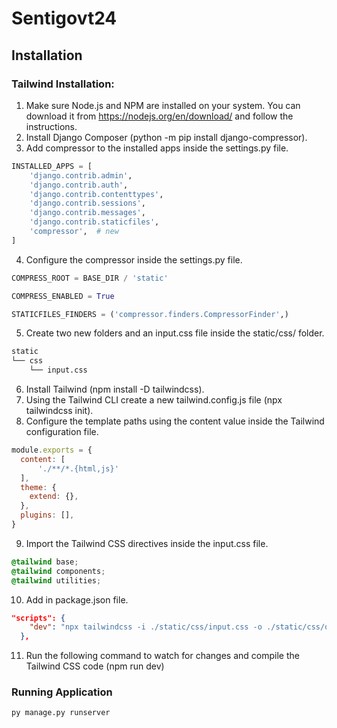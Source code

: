 # Sentigovt24

## Installation
### Tailwind Installation:
1. Make sure Node.js and NPM are installed on your system. You can download it from https://nodejs.org/en/download/ and follow the instructions.
2. Install Django Composer (python -m pip install django-compressor).
3. Add compressor to the installed apps inside the settings.py file.
```python
INSTALLED_APPS = [
    'django.contrib.admin',
    'django.contrib.auth',
    'django.contrib.contenttypes',
    'django.contrib.sessions',
    'django.contrib.messages',
    'django.contrib.staticfiles',
    'compressor',  # new
]
```
4. Configure the compressor inside the settings.py file.
```python
COMPRESS_ROOT = BASE_DIR / 'static'

COMPRESS_ENABLED = True

STATICFILES_FINDERS = ('compressor.finders.CompressorFinder',)
```
5. Create two new folders and an input.css file inside the static/css/ folder.
```bash
static
└── css
    └── input.css
```
6. Install Tailwind (npm install -D tailwindcss).
7. Using the Tailwind CLI create a new tailwind.config.js file (npx tailwindcss init).
8. Configure the template paths using the content value inside the Tailwind configuration file.
```javascript
module.exports = {
  content: [
      './**/*.{html,js}'
  ],
  theme: {
    extend: {},
  },
  plugins: [],
}
```
9. Import the Tailwind CSS directives inside the input.css file.
```css
@tailwind base;
@tailwind components;
@tailwind utilities;
```
10. Add in package.json file.
```json
"scripts": {
    "dev": "npx tailwindcss -i ./static/css/input.css -o ./static/css/output.css --watch"
  },
```
11. Run the following command to watch for changes and compile the Tailwind CSS code (npm run dev)
### Running Application
`py manage.py runserver`



